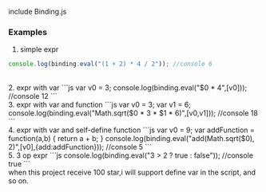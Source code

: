 include Binding.js

### Examples

1. simple expr
```js
console.log(binding.eval("(1 + 2) * 4 / 2")); //console 6
```
<br/>
2. expr with var
```js
var v0 = 3;
console.log(binding.eval("$0 * 4",[v0])); //console 12
```
<br/>
3. expr with var and function
```js
var v0 = 3;
var v1 = 6;
console.log(binding.eval("Math.sqrt($0 * 3 * $1 * 6)",[v0,v1])); //console 18
```
<br/>
4. expr with var and self-define function
```js
var v0 = 9;
var addFunction = function(a,b) {
    return a + b;
}
console.log(binding.eval("add(Math.sqrt($0), 2)",[v0],{add:addFunction})); //console 5
```
<br/>
5. 3 op expr
```js
console.log(binding.eval("3 > 2 ? true : false")); //console true
```
<br/>
when this project receive 100 star,i will support define var in the script, and so on.